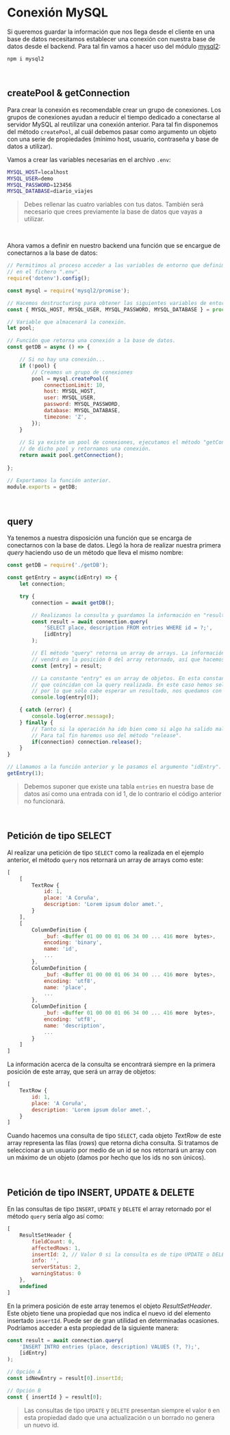 
# Conexión MySQL

Si queremos guardar la información que nos llega desde el cliente en una base de datos necesitamos establecer una conexión con nuestra base de datos desde el backend. Para tal fin vamos a hacer uso del módulo [mysql2](https://www.npmjs.com/package/mysql2):

```node
npm i mysql2
```

&nbsp;

## createPool & getConnection

Para crear la conexión es recomendable crear un grupo de conexiones. Los grupos de conexiones ayudan a reducir el tiempo dedicado a conectarse al servidor MySQL al reutilizar una conexión anterior. Para tal fin disponemos del método `createPool`, al cuál debemos pasar como argumento un objeto con una serie de propiedades (mínimo host, usuario, contraseña y base de datos a utilizar).

Vamos a crear las variables necesarias en el archivo `.env`:

```bash
MYSQL_HOST=localhost
MYSQL_USER=demo
MYSQL_PASSWORD=123456
MYSQL_DATABASE=diario_viajes
```

> Debes rellenar las cuatro variables con tus datos. También será necesario que crees previamente la base de datos que vayas a utilizar.

&nbsp;

Ahora vamos a definir en nuestro backend una función que se encargue de conectarnos a la base de datos:

```javascript
// Permitimos al proceso acceder a las variables de entorno que definimos
// en el fichero ".env".
require('dotenv').config();

const mysql = require('mysql2/promise');

// Hacemos destructuring para obtener las siguientes variables de entorno.
const { MYSQL_HOST, MYSQL_USER, MYSQL_PASSWORD, MYSQL_DATABASE } = process.env;

// Variable que almacenará la conexión.
let pool;

// Función que retorna una conexión a la base de datos.
const getDB = async () => {

    // Si no hay una conexión...
    if (!pool) {
        // Creamos un grupo de conexiones
        pool = mysql.createPool({
            connectionLimit: 10,
            host: MYSQL_HOST,
            user: MYSQL_USER,
            password: MYSQL_PASSWORD,
            database: MYSQL_DATABASE,
            timezone: 'Z',
        });
    }
    
    // Si ya existe un pool de conexiones, ejecutamos el método "getConnection" 
    // de dicho pool y retornamos una conexión.
    return await pool.getConnection();
    
};

// Exportamos la función anterior.
module.exports = getDB;
```

&nbsp;

## query

Ya tenemos a nuestra disposición una función que se encarga de conectarnos con la base de datos. Llegó la hora de realizar nuestra primera *query* haciendo uso de un método que lleva el mismo nombre:

```javascript
const getDB = require('./getDB');

const getEntry = async(idEntry) => {
    let connection;

    try {
        connection = await getDB();

        // Realizamos la consulta y guardamos la información en "results".
        const result = await connection.query(
            'SELECT place, description FROM entries WHERE id = ?;',
            [idEntry]
        );

        // El método "query" retorna un array de arrays. La información sobre la consulta siempre
        // vendrá en la posición 0 del array retornado, así que hacemos destructuring de esa posición.
        const [entry] = result;

        // La constante "entry" es un array de objetos. En esta constante vendrán todos los usuarios
        // que coincidan con la query realizada. En este caso hemos seleccionado una entrada por id
        // por lo que solo cabe esperar un resultado, nos quedamos con la posición 0.
        console.log(entry[0]);

    { catch (error) {
        console.log(error.message);
    } finally {
        // Tanto si la operación ha ido bien como si algo ha salido mal debemos cerrar la conexión.
        // Para tal fin haremos uso del método "release".
        if(connection) connection.release();
    }
}

// Llamamos a la función anterior y le pasamos el argumento "idEntry".
getEntry(1);
```

> Debemos suponer que existe una tabla `entries` en nuestra base de datos así como una entrada con id 1, de lo contrario el código anterior no funcionará.

&nbsp;

## Petición de tipo SELECT

Al realizar una petición de tipo `SELECT` como la realizada en el ejemplo anterior, el método `query` nos retornará un array de arrays como este:

```javascript
[
    [
        TextRow {
            id: 1,
            place: 'A Coruña',
            description: 'Lorem ipsum dolor amet.',
        }
    ],
    [
        ColumnDefinition {
            _buf: <Buffer 01 00 00 01 06 34 00 ... 416 more  bytes>,
            encoding: 'binary',
            name: 'id',
            ...
        },
        ColumnDefinition {
            _buf: <Buffer 01 00 00 01 06 34 00 ... 416 more  bytes>,
            encoding: 'utf8',
            name: 'place',
            ...
        },
        ColumnDefinition {
            _buf: <Buffer 01 00 00 01 06 34 00 ... 416 more  bytes>,
            encoding: 'utf8',
            name: 'description',
            ...
        }
    ]
]
```

La información acerca de la consulta se encontrará siempre en la primera posición de este array, que será un array de objetos:

```javascript
[
    TextRow {
        id: 1,
        place: 'A Coruña',
        description: 'Lorem ipsum dolor amet.',
    }
]
```

Cuando hacemos una consulta de tipo `SELECT`, cada objeto *TextRow* de este array representa las filas (*rows*) que retorna dicha consulta. Si tratamos de seleccionar a un usuario por medio de un id se nos retornará un array con un máximo de un objeto (damos por hecho que los ids no son únicos).

&nbsp;

## Petición de tipo INSERT, UPDATE & DELETE 

En las consultas de tipo `INSERT`, `UPDATE` y `DELETE` el array retornado por el método `query` sería algo así como:

```javascript
[
    ResultSetHeader {
        fieldCount: 0,
        affectedRows: 1,
        insertId: 2, // Valor 0 si la consulta es de tipo UPDATE o DELETE.
        info: '',
        serverStatus: 2,
        warningStatus: 0
    },
    undefined
]
```

En la primera posición de este array tenemos el objeto *ResultSetHeader*. Este objeto tiene una propiedad que nos indica el nuevo id del elemento insertado `insertId`. Puede ser de gran utilidad en determinadas ocasiones. Podríamos acceder a esta propiedad de la siguiente manera:

```javascript
const result = await connection.query(
    'INSERT INTRO entries (place, description) VALUES (?, ?);',
    [idEntry]
);

// Opción A
const idNewEntry = result[0].insertId;

// Opción B 
const { insertId } = result[0];
```

>Las consultas de tipo `UPDATE` y `DELETE` presentan siempre el valor `0` en esta propiedad dado que una actualización o un borrado no genera un nuevo id.